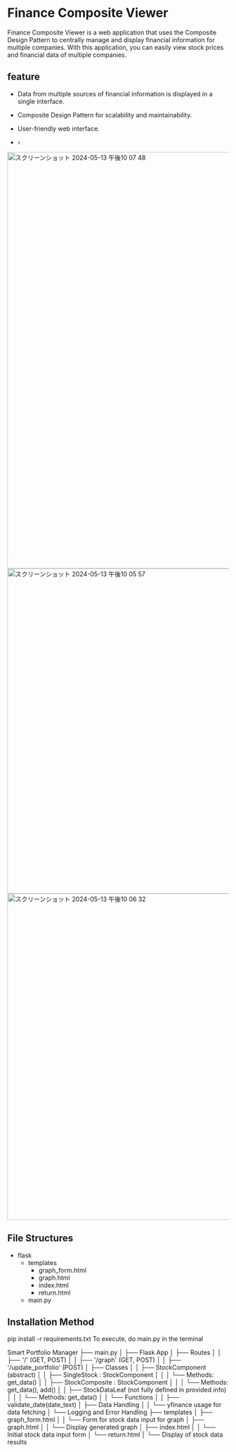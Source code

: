# Finance Composite Viewer

Finance Composite Viewer is a web application that uses the Composite Design Pattern to centrally manage and display financial information for multiple companies. With this application, you can easily view stock prices and financial data of multiple companies.

## feature

- Data from multiple sources of financial information is displayed in a single interface.
- Composite Design Pattern for scalability and maintainability.
- User-friendly web interface.

- ›
<img width="948" alt="スクリーンショット 2024-05-13 午後10 07 48" src="https://github.com/GreatGeneralX/cs2project/assets/119135083/abab721f-7107-48a9-8efd-7639e4ec52a0">

<img width="740" alt="スクリーンショット 2024-05-13 午後10 05 57" src="https://github.com/GreatGeneralX/cs2project/assets/119135083/165e8121-fc9b-48ef-a7d3-fd7174727375">
<img width="743" alt="スクリーンショット 2024-05-13 午後10 06 32" src="https://github.com/GreatGeneralX/cs2project/assets/119135083/16b45b6b-68fb-4505-9da7-4b305ce74fc4">


## File Structures

- flask
  - templates
    - graph_form.html
    - graph.html
    - index.html 
    - return.html
  - main.py

## Installation Method   

pip install -r requirements.txt
To execute, do main.py in the terminal

Smart Portfolio Manager
├── main.py
│   ├── Flask App
│   ├── Routes
│   │   ├── '/' (GET, POST)
│   │   ├── '/graph' (GET, POST)
│   │   ├── '/update_portfolio' (POST)
│   ├── Classes
│   │   ├── StockComponent (abstract)
│   │   ├── SingleStock : StockComponent
│   │   │   └── Methods: get_data()
│   │   ├── StockComposite : StockComponent
│   │   │   └── Methods: get_data(), add()
│   │   ├── StockDataLeaf (not fully defined in provided info)
│   │   │   └── Methods: get_data()
│   │   └── Functions
│   │       ├── validate_date(date_text)
│   ├── Data Handling
│   │   └── yfinance usage for data fetching
│   └── Logging and Error Handling
├── templates
│   ├── graph_form.html
│   │   └── Form for stock data input for graph
│   ├── graph.html
│   │   └── Display generated graph
│   ├── index.html
│   │   └── Initial stock data input form
│   └── return.html
│       └── Display of stock data results


